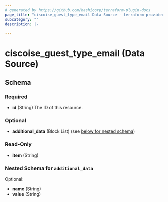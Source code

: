 ```yaml
---
# generated by https://github.com/hashicorp/terraform-plugin-docs
page_title: "ciscoise_guest_type_email Data Source - terraform-provider-ciscoise"
subcategory: ""
description: |-
  
---
```


# ciscoise_guest_type_email (Data Source)





<!-- schema generated by tfplugindocs -->
## Schema

### Required

- **id** (String) The ID of this resource.

### Optional

- **additional_data** (Block List) (see [below for nested schema](#nestedblock--additional_data))

### Read-Only

- **item** (String)

<a id="nestedblock--additional_data"></a>
### Nested Schema for `additional_data`

Optional:

- **name** (String)
- **value** (String)


